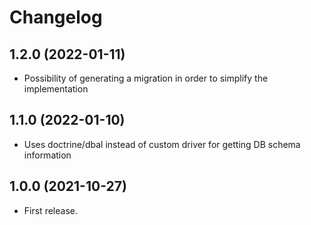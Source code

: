 Changelog
=========

1.2.0 (2022-01-11)
------------------

- Possibility of generating a migration in order to simplify the implementation


1.1.0 (2022-01-10)
------------------

- Uses doctrine/dbal instead of custom driver for getting DB schema information


1.0.0 (2021-10-27)
------------------

- First release.
